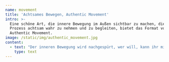 ```yaml
---
name: movement
title: 'Achtsames Bewegen, Authentic Movement'
intro: >-
  Eine schöne Art, die innere Bewegung im Außen sichtbar zu machen, diesen
  Prozess achtsam wahr zu nehmen und zu begleiten, bietet das Format von
  Authentic Movement.
image: /static/img/authentic_movement.jpg
content:
  - text: "Der inneren Bewegung wird nachgespürt, wer will, kann ihr mikroskopisch fein nachgehen und in eine äußere Bewegung umsetzen.\r\n\nSo werden innere Prozesse sichtbar, und können miteinander auch geteilt werden.\r\n\nGenau diese Möglichkeit des Mitteilens von Erfahrungen und Empfindungen kann tröstlich und hilfreich sein.\r\n\nZentral für mich in dieser Arbeit ist das achtsame und liebevolle Wahrnehmen von allem, was sich hier zeigen will – das liebevolle Gesehen Sein."
    type: text
---
```


